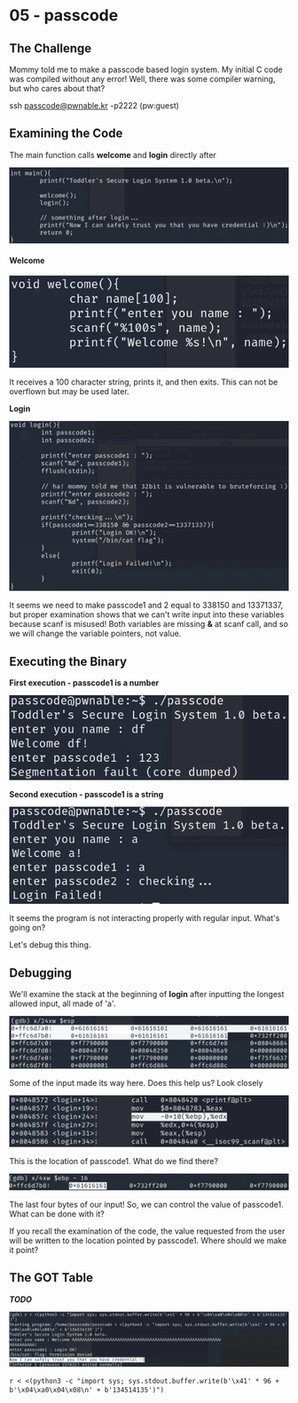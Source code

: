 # 05 - passcode

## The Challenge

Mommy told me to make a passcode based login system. My initial C code was compiled without any error! Well, there was some compiler warning, but who cares about that?

ssh passcode@pwnable.kr -p2222 \(pw:guest\)

## Examining the Code

The main function calls **welcome** and **login** directly after

![](../.gitbook/assets/image%20%2815%29.png)

#### Welcome

![](../.gitbook/assets/image%20%289%29.png)

It receives a 100 character string, prints it, and then exits. This can not be overflown but may be used later.

**Login**

![](../.gitbook/assets/image%20%2817%29.png)

It seems we need to make passcode1 and 2 equal to 338150 and 13371337, but proper examination shows that we can't write input into these variables because scanf is misused! Both variables are missing **&** at scanf call, and so we will change the variable pointers, not value.

## Executing the Binary

 **First execution - passcode1 is a number**

![](../.gitbook/assets/image%20%2814%29.png)

**Second execution - passcode1 is a string**

![](../.gitbook/assets/image%20%2816%29.png)

It seems the program is not interacting properly with regular input. What's going on?

Let's debug this thing.

## Debugging

We'll examine the stack at the beginning of **login** after inputting the longest allowed input, all made of 'a'.

![](../.gitbook/assets/image%20%2811%29.png)

Some of the input made its way here. Does this help us? Look closely

![](../.gitbook/assets/image%20%2813%29.png)

This is the location of passcode1. What do we find there?

![](../.gitbook/assets/image%20%2810%29.png)

The last four bytes of our input! So, we can control the value of passcode1. What can be done with it?

If you recall the examination of the code, the value requested from the user will be written to the location pointed by passcode1. Where should we make it point?

## The GOT Table

_**TODO**_

![](../.gitbook/assets/image%20%2812%29.png)

```text
r < <(python3 -c "import sys; sys.stdout.buffer.write(b'\x41' * 96 + b'\x04\xa0\x04\x08\n' + b'134514135')")
```

